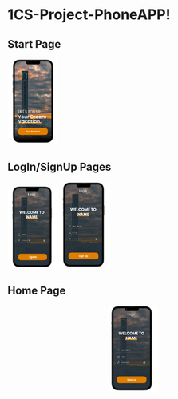 # 1CS-Project-PhoneAPP!

## Start Page

<img  width="20%" src="./assets/UI-images/start.png"/>

## LogIn/SignUp Pages

<img  width="20%" src="./assets/UI-images/SignIn.png"/>
<img  width="20%" src="./assets/UI-images/SignUp.png"/>

## Home Page

<p align="center">
  <img  width="20%" src="./assets/UI-images/SignUp.png"/>
</p>
